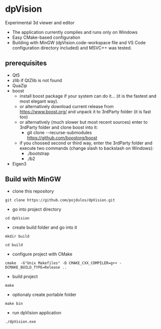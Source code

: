 # dpVision
Experimental 3d viewer and editor

* The application currently compiles and runs only on Windows
* Easy CMake-based configuration
* Building with MinGW (dpVision.code-workspace file and VS Code configuration directory included) and MSVC++ was tested.

## prerequisites

* Qt5
* zlib if QtZlib is not found
* QuaZip
* boost
  * install boost package if your system can do it... (it is the fastest and most elegant way).
  * or alternatively download current release from <https://www.boost.org/> and unpack it to 3rdParty folder (it is fast too)
  * or alternatively (much slower but most recent sources) enter to 3rdParty folder and clone boost into it:
    * git clone --recurse-submodules <https://github.com/boostorg/boost>
  * if you choosed second or third way, enter the 3rdParty folder and execute two commands (change slash to backslash on Windows):
    * ./bootstrap
    * ./b2
* Eigen3

## Build with MinGW

* clone this repository

``git clone https://github.com/pojdulos/dpVision.git``

* go into project directory

``cd dpVision``

* create build folder and go into it

``mkdir build``

``cd build``

* configure project with CMake

``cmake  -G"Unix Makefiles" -D CMAKE_CXX_COMPILER=g++ -DCMAKE_BUILD_TYPE=Release ..``

* build project

``make``

* optionaly create portable folder

``make bin``

* run dpVision application

``./dpVision.exe``




